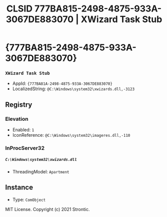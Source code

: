 ﻿---
title: "CLSID 777BA815-2498-4875-933A-3067DE883070 | XWizard Task Stub"
excerpt: What is COM-Object CLSID 777BA815-2498-4875-933A-3067DE883070?
---

# {777BA815-2498-4875-933A-3067DE883070}

### `XWizard Task Stub`
* AppId: `{777BA81A-2498-4875-933A-3067DE883070}`
* LocalizedString: `@C:\Windows\system32\xwizards.dll,-3123`

## Registry


### Elevation

* Enabled: `1`
* IconReference: `@C:\Windows\system32\imageres.dll,-110`

### InProcServer32

##### `C:\Windows\system32\xwizards.dll`
* ThreadingModel: `Apartment`

## Instance

* Type: `ComObject`

MIT License. Copyright (c) 2021 Strontic.


